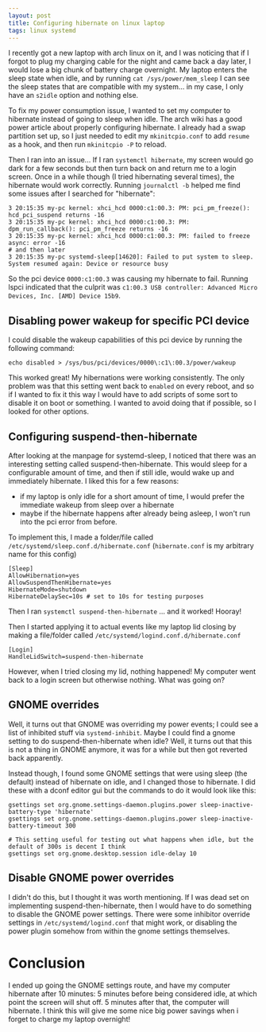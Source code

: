 ```yaml
---
layout: post
title: Configuring hibernate on linux laptop
tags: linux systemd
---
```


I recently got a new laptop with arch linux on it, and I was noticing that if I forgot to plug my charging cable for the night and came back a day later, I would lose a big chunk of battery charge overnight. My laptop enters the sleep state when idle, and by running `cat /sys/power/mem_sleep` I can see the sleep states that are compatible with my system... in my case, I only have an `s2idle` option and nothing else.

To fix my power consumption issue, I wanted to set my computer to hibernate instead of going to sleep when idle. The arch wiki has a good power article about properly configuring hibernate. I already had a swap partition set up, so I just needed to edit my `mkinitcpio.conf` to add `resume` as a hook, and then run `mkinitcpio -P` to reload. 

Then I ran into an issue... If I ran `systemctl hibernate`, my screen would go dark for a few seconds but then turn back on and return me to a login screen. Once in a while though (I tried hibernating several times), the hibernate would work correctly. Running `journalctl -b` helped me find some issues after I searched for "hibernate":

```
3 20:15:35 my-pc kernel: xhci_hcd 0000:c1:00.3: PM: pci_pm_freeze(): hcd_pci_suspend returns -16
3 20:15:35 my-pc kernel: xhci_hcd 0000:c1:00.3: PM: dpm_run_callback(): pci_pm_freeze returns -16
3 20:15:35 my-pc kernel: xhci_hcd 0000:c1:00.3: PM: failed to freeze async: error -16
# and then later
3 20:15:35 my-pc systemd-sleep[14620]: Failed to put system to sleep. System resumed again: Device or resource busy

```

So the pci device `0000:c1:00.3` was causing my hibernate to fail. Running lspci indicated that the culprit was `c1:00.3 USB controller: Advanced Micro Devices, Inc. [AMD] Device 15b9`. 

## Disabling power wakeup for specific PCI device

I could disable the wakeup capabilities of this pci device by running the following command:

```
echo disabled > /sys/bus/pci/devices/0000\:c1\:00.3/power/wakeup
```

This worked great! My hibernations were working consistently. The only problem was that this setting went back to `enabled` on every reboot, and so if I wanted to fix it this way I would have to add scripts of some sort to disable it on boot or something. I wanted to avoid doing that if possible, so I looked for other options.

## Configuring suspend-then-hibernate

After looking at the manpage for systemd-sleep, I noticed that there was an interesting setting called suspend-then-hibernate. This would sleep for a configurable amount of time, and then if still idle, would wake up and immediately hibernate. I liked this for a few reasons:

- if my laptop is only idle for a short amount of time, I would prefer the immediate wakeup from sleep over a hibernate
- maybe if the hibernate happens after already being asleep, I won't run into the pci error from before.

To implement this, I made a folder/file called `/etc/systemd/sleep.conf.d/hibernate.conf` (`hibernate.conf` is my arbitrary name for this config)

```
[Sleep]
AllowHibernation=yes
AllowSuspendThenHibernate=yes
HibernateMode=shutdown
HibernateDelaySec=10s # set to 10s for testing purposes
```

Then I ran `systemctl suspend-then-hibernate` ... and it worked! Hooray!

Then I started applying it to actual events like my laptop lid closing by making a file/folder called `/etc/systemd/logind.conf.d/hibernate.conf`

```
[Login]
HandleLidSwitch=suspend-then-hibernate
```

However, when I tried closing my lid, nothing happened! My computer went back to a login screen but otherwise nothing. What was going on?

## GNOME overrides

Well, it turns out that GNOME was overriding my power events; I could see a list of inhibited stuff via `systemd-inhibit`. Maybe I could find a gnome setting to do suspend-then-hibernate when idle? Well, it turns out that this is not a thing in GNOME anymore, it was for a while but then got reverted back apparently.

Instead though, I found some GNOME settings that were using sleep (the default) instead of hibernate on idle, and I changed those to hibernate. I did these with a dconf editor gui but the commands to do it would look like this:

```
gsettings set org.gnome.settings-daemon.plugins.power sleep-inactive-battery-type 'hibernate'
gsettings set org.gnome.settings-daemon.plugins.power sleep-inactive-battery-timeout 300

# This setting useful for testing out what happens when idle, but the default of 300s is decent I think
gsettings set org.gnome.desktop.session idle-delay 10
```

## Disable GNOME power overrides

I didn't do this, but I thought it was worth mentioning. If I was dead set on implementing suspend-then-hibernate, then I would have to do something to disable the GNOME power settings. There were some inhibitor override settings in `/etc/systemd/logind.conf` that might work, or disabling the power plugin somehow from within the gnome settings themselves.

# Conclusion

I ended up going the GNOME settings route, and have my computer hibernate after 10 minutes: 5 minutes before being considered idle, at which point the screen will shut off. 5 minutes after that, the computer will hibernate. I think this will give me some nice big power savings when i forget to charge my laptop overnight!
